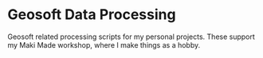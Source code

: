 # Geosoft Data Processing
Geosoft related processing scripts for my personal projects.
These support my Maki Made workshop, where I make things
as a hobby.
